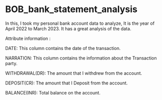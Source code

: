 # BOB_bank_statement_analysis
In this, I took my personal bank account data to analyze, It is the year of April 2022 to March 2023. It has a great analysis of the data.


Attribute information :
 
DATE: This column contains the date of the transaction.

NARRATION: This column contains the information about the Transaction party.

WITHDRAWAL(DR): The amount that I withdrew from the account.

DEPOSIT(CR): The amount that I Deposit from the account.

BALANCE(INR): Total balance on the account.
